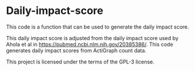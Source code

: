 # Daily-impact-score
This code is a function that can be used to generate the daily impact score.

This daily impact score is adjusted from the daily impact score used by Ahola et al in https://pubmed.ncbi.nlm.nih.gov/20385386/.  This code generates daily impact scores from ActiGraph count data.

This project is licensed under the terms of the GPL-3 license.
